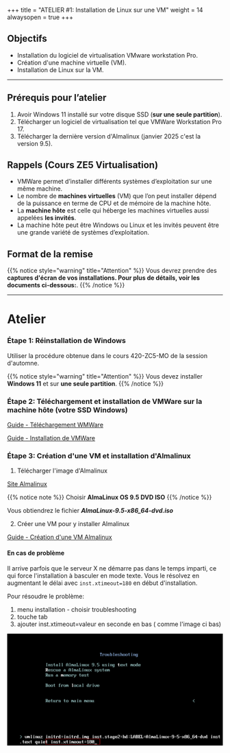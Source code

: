 +++
title = "ATELIER #1: Installation de Linux sur une VM"
weight = 14
alwaysopen = true
+++

## Objectifs

- Installation du logiciel de virtualisation VMware workstation Pro.
- Création d'une machine virtuelle (VM).
- Installation de Linux sur la VM. 

---

## Prérequis pour l’atelier

1. Avoir Windows 11 installé sur votre disque SSD (**sur une seule partition**).
2. Télécharger un logiciel de virtualisation tel que VMWare Workstation Pro 17.
3. Télécharger la dernière version d'Almalinux (janvier 2025 c'est la version 9.5).

## Rappels (Cours ZE5 Virtualisation)

- VMWare permet d’installer différents systèmes d’exploitation sur une même machine.
- Le nombre de **machines virtuelles** (VM) que l’on peut installer dépend de la puissance en terme de CPU et de mémoire de la machine hôte.
- La **machine hôte** est celle qui héberge les machines virtuelles aussi appelées **les invités**.
- La machine hôte peut être Windows ou Linux et les invités peuvent être une grande variété de systèmes d’exploitation.

## Format de la remise

{{% notice style="warning" title="Attention" %}}
Vous devrez prendre des **captures d'écran de vos installations. Pour plus de détails, voir les documents ci-dessous:**.
{{% /notice %}}

---

# Atelier

### Étape 1: Réinstallation de Windows

Utiliser la procédure obtenue dans le cours 420-ZC5-MO de la session d'automne.

{{% notice style="warning" title="Attention" %}}
Vous devez installer **Windows 11** et sur **une seule partition**.
{{% /notice %}}


### Étape 2: Téléchargement et installation de VMWare sur la machine hôte (votre SSD Windows)

[Guide - Téléchargement WMWare](Telechargement-vmware.pdf)

[Guide - Installation de VMWare](Installation%20de%20VMware%20Workstation%2017%20Pro.pdf)

### Étape 3: Création d'une VM et installation d'Almalinux


1. Télécharger l'image d'Almalinux

[Site Almalinux](https://almalinux.org/get-almalinux/)

{{% notice note %}}
Choisir **AlmaLinux OS 9.5 DVD ISO**
{{% /notice %}}

Vous obtiendrez le fichier ***AlmaLinux-9.5-x86_64-dvd.iso***

2. Créer une VM pour y installer Almalinux

[Guide - Création d'une VM Almalinux](Creation%20VM%20Almalinux.pdf)


#### En cas de problème

Il arrive parfois que le serveur X ne démarre pas dans le temps imparti, ce qui force l'installation à basculer en mode texte. Vous le résolvez en augmentant le délai avec `inst.xtimeout=180` en début d'installation.

Pour résoudre le problème:
1. menu installation - choisir troubleshooting
2. touche tab
3. ajouter inst.xtimeout=valeur en seconde en bas ( comme l'image ci bas)

![HTTP](./vm27.png?height=200)


<!--
[Vidéo par Dell](www.dell.com/support/contents/fr-ca/videos/videoplayer/création-d’une-machine-virtuelle-dans-vmware-workstation-pro/1700108455885340472)
-->

